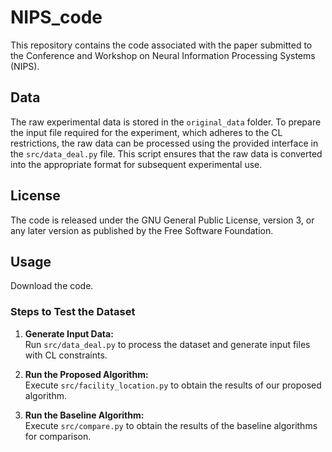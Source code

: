 # NIPS_code
This repository contains the code associated with the paper submitted to the Conference and Workshop on Neural Information Processing Systems (NIPS).
## Data
The raw experimental data is stored in the `original_data` folder. To prepare the input file required for the experiment, which adheres to the CL restrictions, the raw data can be processed using the provided interface in the `src/data_deal.py` file. This script ensures that the raw data is converted into the appropriate format for subsequent experimental use.
## License
The code is released under the GNU General Public License, version 3, or any later version as published by the Free Software Foundation.
## Usage
Download the code.
### Steps to Test the Dataset

1. **Generate Input Data:**  
   Run `src/data_deal.py` to process the dataset and generate input files with CL constraints.

2. **Run the Proposed Algorithm:**  
   Execute `src/facility_location.py` to obtain the results of our proposed algorithm.

3. **Run the Baseline Algorithm:**  
   Execute `src/compare.py` to obtain the results of the baseline algorithms for comparison.



